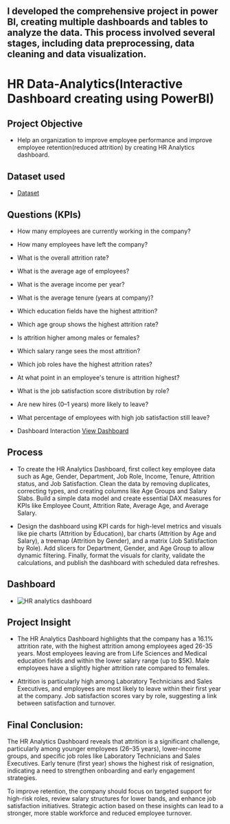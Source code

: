## I developed the comprehensive project in power BI, creating multiple dashboards and tables to analyze the data. This process involved several stages, including data preprocessing, data cleaning and data visualization.

# HR Data-Analytics(Interactive Dashboard creating using PowerBI)

## Project Objective
- Help an organization to improve employee performance and improve employee retention(reduced attrition) by creating HR Analytics dashboard.

## Dataset used
- <a href="https://github.com/SNEHA-NB/Data-Analysis-powerBI-dashboard/blob/main/HR%20Analytics%20dashboard.pbit"> Dataset</a>

## Questions (KPIs)
- How many employees are currently working in the company?
- How many employees have left the company?
- What is the overall attrition rate?
- What is the average age of employees?
- What is the average income per year?
- What is the average tenure (years at company)?
- Which education fields have the highest attrition?
- Which age group shows the highest attrition rate?
- Is attrition higher among males or females?
- Which salary range sees the most attrition?
- Which job roles have the highest attrition rates?
- At what point in an employee's tenure is attrition highest?
- What is the job satisfaction score distribution by role?
- Are new hires (0–1 years) more likely to leave?
- What percentage of employees with high job satisfaction still leave?

- Dashboard Interaction <a href="https://github.com/SNEHA-NB/Data-Analysis-powerBI-dashboard/blob/main/HR%20analytics%20dashboard.png"> View Dashboard<a/> 

## Process
- To create the HR Analytics Dashboard, first collect key employee data such as Age, Gender, Department, Job Role, Income, Tenure, Attrition status, and Job Satisfaction. Clean the data by removing duplicates, correcting types, and creating columns like Age Groups and Salary Slabs. Build a simple data model and create essential DAX measures for KPIs like Employee Count, Attrition Rate, Average Age, and Average Salary.

- Design the dashboard using KPI cards for high-level metrics and visuals like pie charts (Attrition by Education), bar charts (Attrition by Age and Salary), a treemap (Attrition by Gender), and a matrix (Job Satisfaction by Role). Add slicers for Department, Gender, and Age Group to allow dynamic filtering. Finally, format the visuals for clarity, validate the calculations, and publish the dashboard with scheduled data refreshes.

## Dashboard
- ![HR analytics dashboard](https://github.com/user-attachments/assets/feadd4e5-4573-46ba-bb5d-1874832ec342)

## Project Insight
- The HR Analytics Dashboard highlights that the company has a 16.1% attrition rate, with the highest attrition among employees aged 26-35 years. Most employees leaving are from Life Sciences and Medical education fields and within the lower salary range (up to $5K). Male employees have a slightly higher attrition rate compared to females.

- Attrition is particularly high among Laboratory Technicians and Sales Executives, and employees are most likely to leave within their first year at the company. Job satisfaction scores vary by role, suggesting a link between satisfaction and turnover.

## Final Conclusion:
The HR Analytics Dashboard reveals that attrition is a significant challenge, particularly among younger employees (26–35 years), lower-income groups, and specific job roles like Laboratory Technicians and Sales Executives. Early tenure (first year) shows the highest risk of resignation, indicating a need to strengthen onboarding and early engagement strategies.

To improve retention, the company should focus on targeted support for high-risk roles, review salary structures for lower bands, and enhance job satisfaction initiatives. Strategic action based on these insights can lead to a stronger, more stable workforce and reduced employee turnover.
